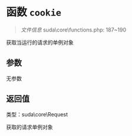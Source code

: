 # 函数 `cookie`

> *文件信息* suda\core\functions.php: 187~190

获取当运行的请求的单例对象


## 参数


无参数


## 返回值

类型：suda\core\Request

 获取的请求单例对象

